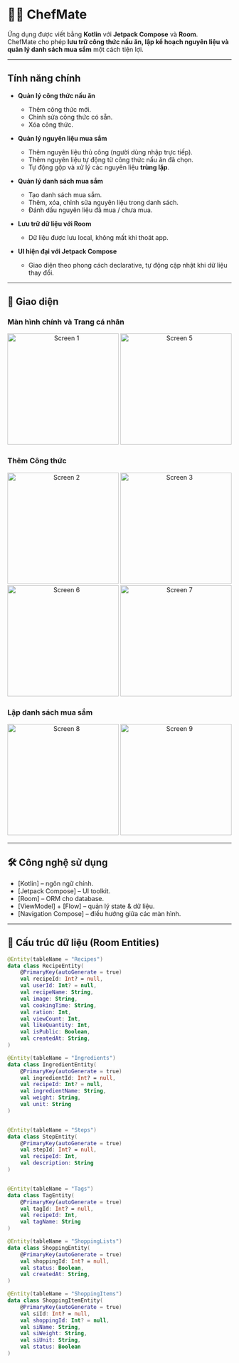 # 👩‍🍳 ChefMate

Ứng dụng được viết bằng **Kotlin** với **Jetpack Compose** và **Room**.  
ChefMate cho phép **lưu trữ công thức nấu ăn, lập kế hoạch nguyên liệu và quản lý danh sách mua sắm** một cách tiện lợi.  

---

## Tính năng chính
- **Quản lý công thức nấu ăn**
  - Thêm công thức mới.  
  - Chỉnh sửa công thức có sẵn.  
  - Xóa công thức.  

- **Quản lý nguyên liệu mua sắm**
  - Thêm nguyên liệu thủ công (người dùng nhập trực tiếp).  
  - Thêm nguyên liệu tự động từ công thức nấu ăn đã chọn.  
  - Tự động gộp và xử lý các nguyên liệu **trùng lặp**.  

- **Quản lý danh sách mua sắm**
  - Tạo danh sách mua sắm.  
  - Thêm, xóa, chỉnh sửa nguyên liệu trong danh sách.  
  - Đánh dấu nguyên liệu đã mua / chưa mua.  

- **Lưu trữ dữ liệu với Room**
  - Dữ liệu được lưu local, không mất khi thoát app.  

- **UI hiện đại với Jetpack Compose**
  - Giao diện theo phong cách declarative, tự động cập nhật khi dữ liệu thay đổi.  

---

## 📱 Giao diện

### Màn hình chính và Trang cá nhân
<p align="center">
  <img src="https://github.com/user-attachments/assets/748b7ac0-dc0c-44a3-af3e-f57ccd5d0e43" alt="Screen 1" width="250" />
  <img src="https://github.com/user-attachments/assets/acbae993-c39b-406c-8897-d68a72bee6cf" alt="Screen 5" width="250" />  
</p>

### Thêm Công thức

<p align="center">
  <img src="https://github.com/user-attachments/assets/4e3917a2-4c69-41a5-9764-d89216eb5e48" alt="Screen 2" width="250" />
  <img src="https://github.com/user-attachments/assets/53519ab8-762a-4cd1-8dfa-5c903a907bab" alt="Screen 3" width="250" />
  <img src="https://github.com/user-attachments/assets/a551fd27-af24-44ff-903d-336677a0e0a9" alt="Screen 6" width="250" />
  <img src="https://github.com/user-attachments/assets/2385846c-733f-4467-a484-f33323816ed5" alt="Screen 7" width="250" />
</p>

### Lập danh sách mua sắm

<p align="center">
  <img src="https://github.com/user-attachments/assets/bac616ee-e8ee-4da8-8493-e437077e37b3" alt="Screen 8" width="250" />
  <img src="https://github.com/user-attachments/assets/110880a3-7ec2-49fe-9e11-3255b57d159e" alt="Screen 9" width="250" />
</p>

---

## 🛠 Công nghệ sử dụng
- [Kotlin] – ngôn ngữ chính.  
- [Jetpack Compose] – UI toolkit.  
- [Room] – ORM cho database.  
- [ViewModel] + [Flow] – quản lý state & dữ liệu.  
- [Navigation Compose] – điều hướng giữa các màn hình.  

---

## 📂 Cấu trúc dữ liệu (Room Entities)
```kotlin
@Entity(tableName = "Recipes")
data class RecipeEntity(
    @PrimaryKey(autoGenerate = true)
    val recipeId: Int? = null,
    val userId: Int? = null,
    val recipeName: String,
    val image: String,
    val cookingTime: String,
    val ration: Int,
    val viewCount: Int,
    val likeQuantity: Int,
    val isPublic: Boolean,
    val createdAt: String,
)

@Entity(tableName = "Ingredients")
data class IngredientEntity(
    @PrimaryKey(autoGenerate = true)
    val ingredientId: Int? = null,
    val recipeId: Int? = null,
    val ingredientName: String,
    val weight: String,
    val unit: String
)


@Entity(tableName = "Steps")
data class StepEntity(
    @PrimaryKey(autoGenerate = true)
    val stepId: Int? = null,
    val recipeId: Int,
    val description: String
)


@Entity(tableName = "Tags")
data class TagEntity(
    @PrimaryKey(autoGenerate = true)
    val tagId: Int? = null,
    val recipeId: Int,
    val tagName: String
)

@Entity(tableName = "ShoppingLists")
data class ShoppingEntity(
    @PrimaryKey(autoGenerate = true)
    val shoppingId: Int? = null,
    val status: Boolean,
    val createdAt: String,
)

@Entity(tableName = "ShoppingItems")
data class ShoppingItemEntity(
    @PrimaryKey(autoGenerate = true)
    val siId: Int? = null,
    val shoppingId: Int? = null,
    val siName: String,
    val siWeight: String,
    val siUnit: String,
    val status: Boolean
)
